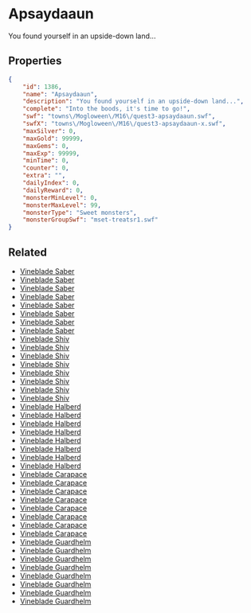# Apsaydaaun

You found yourself in an upside-down land...

## Properties

```json
{
    "id": 1386,
    "name": "Apsaydaaun",
    "description": "You found yourself in an upside-down land...",
    "complete": "Into the boods, it's time to go!",
    "swf": "towns\/Mogloween\/M16\/quest3-apsaydaaun.swf",
    "swfX": "towns\/Mogloween\/M16\/quest3-apsaydaaun-x.swf",
    "maxSilver": 0,
    "maxGold": 99999,
    "maxGems": 0,
    "maxExp": 99999,
    "minTime": 0,
    "counter": 0,
    "extra": "",
    "dailyIndex": 0,
    "dailyReward": 0,
    "monsterMinLevel": 0,
    "monsterMaxLevel": 99,
    "monsterType": "Sweet monsters",
    "monsterGroupSwf": "mset-treatsr1.swf"
}
```

## Related

- [Vineblade Saber](../items/16397-vineblade-saber.md)
- [Vineblade Saber](../items/16398-vineblade-saber.md)
- [Vineblade Saber](../items/16399-vineblade-saber.md)
- [Vineblade Saber](../items/16400-vineblade-saber.md)
- [Vineblade Saber](../items/16401-vineblade-saber.md)
- [Vineblade Saber](../items/16402-vineblade-saber.md)
- [Vineblade Saber](../items/16403-vineblade-saber.md)
- [Vineblade Saber](../items/16404-vineblade-saber.md)
- [Vineblade Shiv](../items/16405-vineblade-shiv.md)
- [Vineblade Shiv](../items/16406-vineblade-shiv.md)
- [Vineblade Shiv](../items/16407-vineblade-shiv.md)
- [Vineblade Shiv](../items/16408-vineblade-shiv.md)
- [Vineblade Shiv](../items/16409-vineblade-shiv.md)
- [Vineblade Shiv](../items/16410-vineblade-shiv.md)
- [Vineblade Shiv](../items/16411-vineblade-shiv.md)
- [Vineblade Shiv](../items/16412-vineblade-shiv.md)
- [Vineblade Halberd](../items/16413-vineblade-halberd.md)
- [Vineblade Halberd](../items/16414-vineblade-halberd.md)
- [Vineblade Halberd](../items/16415-vineblade-halberd.md)
- [Vineblade Halberd](../items/16416-vineblade-halberd.md)
- [Vineblade Halberd](../items/16417-vineblade-halberd.md)
- [Vineblade Halberd](../items/16418-vineblade-halberd.md)
- [Vineblade Halberd](../items/16419-vineblade-halberd.md)
- [Vineblade Halberd](../items/16420-vineblade-halberd.md)
- [Vineblade Carapace](../items/16421-vineblade-carapace.md)
- [Vineblade Carapace](../items/16422-vineblade-carapace.md)
- [Vineblade Carapace](../items/16423-vineblade-carapace.md)
- [Vineblade Carapace](../items/16424-vineblade-carapace.md)
- [Vineblade Carapace](../items/16425-vineblade-carapace.md)
- [Vineblade Carapace](../items/16426-vineblade-carapace.md)
- [Vineblade Carapace](../items/16427-vineblade-carapace.md)
- [Vineblade Carapace](../items/16428-vineblade-carapace.md)
- [Vineblade Guardhelm](../items/16429-vineblade-guardhelm.md)
- [Vineblade Guardhelm](../items/16430-vineblade-guardhelm.md)
- [Vineblade Guardhelm](../items/16431-vineblade-guardhelm.md)
- [Vineblade Guardhelm](../items/16432-vineblade-guardhelm.md)
- [Vineblade Guardhelm](../items/16433-vineblade-guardhelm.md)
- [Vineblade Guardhelm](../items/16434-vineblade-guardhelm.md)
- [Vineblade Guardhelm](../items/16435-vineblade-guardhelm.md)
- [Vineblade Guardhelm](../items/16436-vineblade-guardhelm.md)

